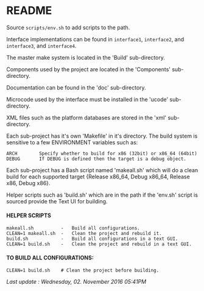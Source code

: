 # README

Source `scripts/env.sh` to add scripts to the path.

Interface implementations can be found in `interface1`, `interface2`, and `interface3`, and `interface4`.

The master make system is located in the 'Build' sub-directory.

Components used by the project are located in the 'Components' sub-directory.

Documentation can be found in the 'doc' sub-directory.

Microcode used by the interface must be installed in the 'ucode' sub-directory.

XML files such as the platform databases are stored in the 'xml' sub-directory.

Each sub-project has it's own 'Makefile' in it's directory. The build system is sensitive to a few ENVIRONMENT variables such as:

	ARCH      	Specify whether to build for x86 (32bit) or x86_64 (64bit)
	DEBUG		If DEBUG is defined then the target is a debug object.

Each sub-project has a Bash script named 'makeall.sh' which will do a clean build for each supported target {Release x86_64, Debug x86_64, Release x86, Debug x86}.

Helper scripts such as 'build.sh' which are in the path if the 'env.sh' script is sourced provide the Text UI for building.

#### HELPER SCRIPTS

	makeall.sh			-	Build all configurations.
	CLEAN=1 makeall.sh 	-	Clean the project and rebuild it.
	build.sh			-	Build all configurations in a text GUI.
	CLEAN=1 build.sh	-	Clean the project and rebuild in a text GUI.

#### TO BUILD ALL CONFIGURATIONS:

	CLEAN=1 build.sh	# Clean the project before building.


*Last update : Wednesday, 02. November 2016 05:41PM*

